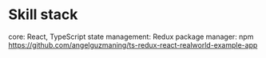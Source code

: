 # Skill stack

core: React, TypeScript
state management: Redux
package manager: npm
https://github.com/angelguzmaning/ts-redux-react-realworld-example-app